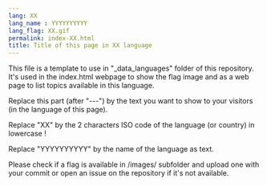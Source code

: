 ```yaml
---
lang: XX
lang_name : YYYYYYYYYY
lang_flag: XX.gif
permalink: index-XX.html
title: Title of this page in XX language
---
```

This file is a template to use in "_data_languages" folder of this repository. It's used in the index.html webpage to show the flag image and as a web page to list topics available in this language.

Replace this part (after "---") by the text you want to show to your visitors (in the language of this page).

Replace "XX" by the 2 characters ISO code of the language (or country) in lowercase !

Replace "YYYYYYYYYY" by the name of the language as text.

Please check if a flag is available in /images/ subfolder and upload one with your commit or open an issue on the repository if it's not available.